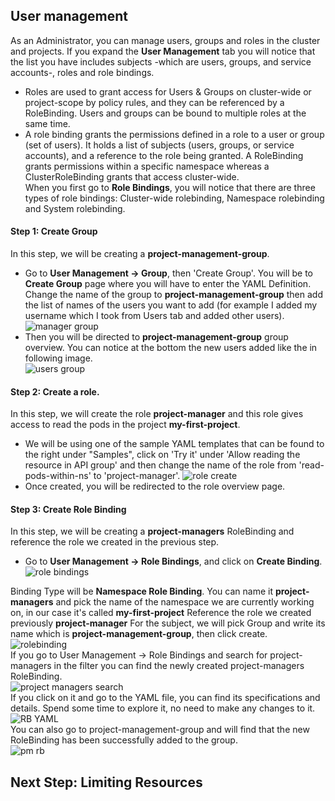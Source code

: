 ## User management
As an Administrator, you can manage users, groups and roles in the cluster and projects. If you expand the <b>User Management</b> tab you will notice that the list you have includes subjects -which are users, groups, and service accounts-, roles and role bindings.<br>
- Roles are used to grant access for Users & Groups on cluster-wide or project-scope by policy rules, and they can be referenced by a RoleBinding. Users and groups can be bound to multiple roles at the same time.<br>
- A role binding grants the permissions defined in a role to a user or group (set of users). It holds a list of subjects (users, groups, or service accounts), and a reference to the role being granted. A RoleBinding grants permissions within a specific namespace whereas a ClusterRoleBinding grants that access cluster-wide.<br>
When you first go to <b>Role Bindings</b>, you will notice that there are three types of role bindings: Cluster-wide rolebinding, Namespace rolebinding and System rolebinding.<br>
#### Step 1: Create Group
In this step, we will be creating a <b>project-management-group</b>.
- Go to <b>User Management &#8594; Group</b>, then 'Create Group'. You will be to <b>Create Group</b> page where you will have to enter the YAML Definition. Change the name of the group to <b>project-management-group</b> then add the list of names of the users you want to add (for example I added my username which I took from Users tab and added other users).<br>
![manager group](https://user-images.githubusercontent.com/36239840/96365504-127b6800-1152-11eb-829f-1fb394cae840.JPG)
- Then you will be directed to <b>project-management-group</b> group overview. You can notice at the bottom the new users added like the in following image.<br>
![users group](https://user-images.githubusercontent.com/36239840/96365547-6e45f100-1152-11eb-8fcb-7d0a6c5d1635.JPG)

#### Step 2: Create a role.
In this step, we will create the role <b>project-manager</b> and this role gives access to read the pods in the project <b>my-first-project</b>.<br>
- We will be using one of the sample YAML templates that can be found to the right under "Samples", click on 'Try it' under 'Allow reading the resource in API group' and then change the name of the role from 'read-pods-within-ns' to 'project-manager'.
![role create](https://user-images.githubusercontent.com/36239840/96361525-83f9ed00-1137-11eb-93b7-d00c11f18bd0.JPG)
- Once created, you will be redirected to the role overview page.<br>

#### Step 3: Create Role Binding
In this step, we will be creating a <b>project-managers</b> RoleBinding and reference the role we created in the previous step.<br>

- Go to <b>User Management &#8594; Role Bindings</b>, and click on <b>Create Binding</b>.<br>
![role bindings](https://user-images.githubusercontent.com/36239840/96360209-02e92880-112c-11eb-986c-dfb48890f2a2.JPG)<br>

Binding Type will be <b>Namespace Role Binding</b>.
You can name it <b>project-managers</b> and pick the name of the namespace we are currently working on, in our case it's called <b>my-first-project</b>
Reference the role we created previously <b>project-manager</b>
For the subject, we will pick Group and write its name which is <b>project-management-group</b>, then click create.
![rolebinding](https://user-images.githubusercontent.com/36239840/96419871-c689fb00-1205-11eb-9605-6d8538074bf4.JPG)<br>
If you go to User Management → Role Bindings and search for project-managers in the filter you can find the newly created project-managers RoleBinding.<br>
![project managers search](https://user-images.githubusercontent.com/36239840/96420688-da822c80-1206-11eb-84e3-b7573e72c353.JPG)<br>
If you click on it and go to the YAML file, you can find its specifications and details. Spend some time to explore it, no need to make any changes to it.<br>
![RB YAML](https://user-images.githubusercontent.com/36239840/96420746-ed94fc80-1206-11eb-86dd-80cbf9466b29.JPG)<br>
You can also go to project-management-group and will find that the new RoleBinding has been successfully added to the group.<br>
![pm rb](https://user-images.githubusercontent.com/36239840/96420790-fc7baf00-1206-11eb-912d-9d834306d885.JPG)<br>

## Next Step: Limiting Resources

